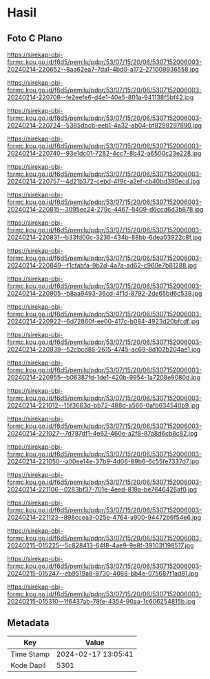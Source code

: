# Hasil

## Foto C Plano

https://sirekap-obj-formc.kpu.go.id/f6d5/pemilu/pdpr/53/07/15/20/06/5307152006003-20240214-220652--8aa62ea7-7da1-4bd0-a172-271009936558.jpg

https://sirekap-obj-formc.kpu.go.id/f6d5/pemilu/pdpr/53/07/15/20/06/5307152006003-20240214-220708--fe2eefe6-d4e1-40e5-801a-941138f5bf42.jpg

https://sirekap-obj-formc.kpu.go.id/f6d5/pemilu/pdpr/53/07/15/20/06/5307152006003-20240214-220724--5385dbcb-eeb1-4a32-ab04-bf8299297890.jpg

https://sirekap-obj-formc.kpu.go.id/f6d5/pemilu/pdpr/53/07/15/20/06/5307152006003-20240214-220740--93e1dc01-7282-4cc7-8b42-a6500c23e228.jpg

https://sirekap-obj-formc.kpu.go.id/f6d5/pemilu/pdpr/53/07/15/20/06/5307152006003-20240214-220757--4d21b372-cebd-4f9c-a2ef-cb40bd390ecd.jpg

https://sirekap-obj-formc.kpu.go.id/f6d5/pemilu/pdpr/53/07/15/20/06/5307152006003-20240214-220815--3095ec24-279c-4467-8409-d6ccd6d3b878.jpg

https://sirekap-obj-formc.kpu.go.id/f6d5/pemilu/pdpr/53/07/15/20/06/5307152006003-20240214-220831--b33fd00c-3236-434b-88bb-6dea03922c8f.jpg

https://sirekap-obj-formc.kpu.go.id/f6d5/pemilu/pdpr/53/07/15/20/06/5307152006003-20240214-220849--f1cfabfa-9b2d-4a7a-ad62-c960e7b81288.jpg

https://sirekap-obj-formc.kpu.go.id/f6d5/pemilu/pdpr/53/07/15/20/06/5307152006003-20240214-220905--b8aa9493-36cd-4f1d-8792-2de65bd6c539.jpg

https://sirekap-obj-formc.kpu.go.id/f6d5/pemilu/pdpr/53/07/15/20/06/5307152006003-20240214-220922--6d72860f-ee00-417c-b084-4923d20bfcdf.jpg

https://sirekap-obj-formc.kpu.go.id/f6d5/pemilu/pdpr/53/07/15/20/06/5307152006003-20240214-220939--52cbcd85-2615-4745-ac69-8d102b204ae1.jpg

https://sirekap-obj-formc.kpu.go.id/f6d5/pemilu/pdpr/53/07/15/20/06/5307152006003-20240214-220955--b06387fd-1de1-420b-9954-1a7208e9080d.jpg

https://sirekap-obj-formc.kpu.go.id/f6d5/pemilu/pdpr/53/07/15/20/06/5307152006003-20240214-221012--15f3663d-bb72-488d-a566-0afb634540b9.jpg

https://sirekap-obj-formc.kpu.go.id/f6d5/pemilu/pdpr/53/07/15/20/06/5307152006003-20240214-221027--7d787df1-4e62-460e-a2f8-87a8d6cb8c82.jpg

https://sirekap-obj-formc.kpu.go.id/f6d5/pemilu/pdpr/53/07/15/20/06/5307152006003-20240214-221050--a00ee14e-37b9-4d06-89b6-6c55fe7337d7.jpg

https://sirekap-obj-formc.kpu.go.id/f6d5/pemilu/pdpr/53/07/15/20/06/5307152006003-20240214-221106--0283bf37-701e-4eed-819a-be7646426af0.jpg

https://sirekap-obj-formc.kpu.go.id/f6d5/pemilu/pdpr/53/07/15/20/06/5307152006003-20240214-221123--898ccea3-025e-4764-a900-94472b6f54e6.jpg

https://sirekap-obj-formc.kpu.go.id/f6d5/pemilu/pdpr/53/07/15/20/06/5307152006003-20240215-015225--5c828413-64f8-4ae9-9e8f-39103f198517.jpg

https://sirekap-obj-formc.kpu.go.id/f6d5/pemilu/pdpr/53/07/15/20/06/5307152006003-20240215-015247--eb9519a8-8730-4068-bb4e-075687f1ad81.jpg

https://sirekap-obj-formc.kpu.go.id/f6d5/pemilu/pdpr/53/07/15/20/06/5307152006003-20240215-015310--1f6437ab-78fe-4354-90aa-1c606254815b.jpg


## Metadata

| Key        | Value               |
| ---------- | ------------------- |
| Time Stamp | 2024-02-17 13:05:41 |
| Kode Dapil | 5301                |



